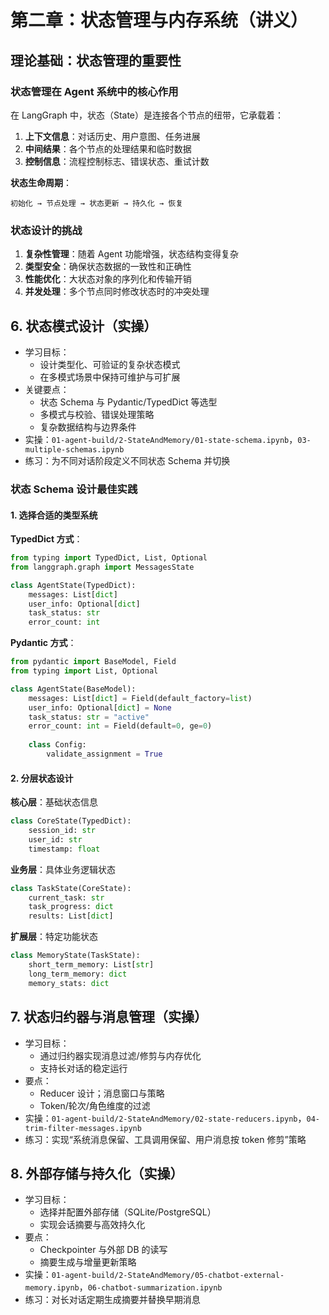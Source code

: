 # 第二章：状态管理与内存系统（讲义）

## 理论基础：状态管理的重要性

### 状态管理在 Agent 系统中的核心作用

在 LangGraph 中，状态（State）是连接各个节点的纽带，它承载着：

1. **上下文信息**：对话历史、用户意图、任务进展
2. **中间结果**：各个节点的处理结果和临时数据
3. **控制信息**：流程控制标志、错误状态、重试计数

**状态生命周期**：
```
初始化 → 节点处理 → 状态更新 → 持久化 → 恢复
```

### 状态设计的挑战

1. **复杂性管理**：随着 Agent 功能增强，状态结构变得复杂
2. **类型安全**：确保状态数据的一致性和正确性
3. **性能优化**：大状态对象的序列化和传输开销
4. **并发处理**：多个节点同时修改状态时的冲突处理

## 6. 状态模式设计（实操）
- 学习目标：
  - 设计类型化、可验证的复杂状态模式
  - 在多模式场景中保持可维护与可扩展
- 关键要点：
  - 状态 Schema 与 Pydantic/TypedDict 等选型
  - 多模式与校验、错误处理策略
  - 复杂数据结构与边界条件
- 实操：`01-agent-build/2-StateAndMemory/01-state-schema.ipynb`，`03-multiple-schemas.ipynb`
- 练习：为不同对话阶段定义不同状态 Schema 并切换

### 状态 Schema 设计最佳实践

#### 1. 选择合适的类型系统

**TypedDict 方式**：
```python
from typing import TypedDict, List, Optional
from langgraph.graph import MessagesState

class AgentState(TypedDict):
    messages: List[dict]
    user_info: Optional[dict]
    task_status: str
    error_count: int
```

**Pydantic 方式**：
```python
from pydantic import BaseModel, Field
from typing import List, Optional

class AgentState(BaseModel):
    messages: List[dict] = Field(default_factory=list)
    user_info: Optional[dict] = None
    task_status: str = "active"
    error_count: int = Field(default=0, ge=0)
    
    class Config:
        validate_assignment = True
```

#### 2. 分层状态设计

**核心层**：基础状态信息
```python
class CoreState(TypedDict):
    session_id: str
    user_id: str
    timestamp: float
```

**业务层**：具体业务逻辑状态
```python
class TaskState(CoreState):
    current_task: str
    task_progress: dict
    results: List[dict]
```

**扩展层**：特定功能状态
```python
class MemoryState(TaskState):
    short_term_memory: List[str]
    long_term_memory: dict
    memory_stats: dict
```

## 7. 状态归约器与消息管理（实操）
- 学习目标：
  - 通过归约器实现消息过滤/修剪与内存优化
  - 支持长对话的稳定运行
- 要点：
  - Reducer 设计；消息窗口与策略
  - Token/轮次/角色维度的过滤
- 实操：`01-agent-build/2-StateAndMemory/02-state-reducers.ipynb`，`04-trim-filter-messages.ipynb`
- 练习：实现“系统消息保留、工具调用保留、用户消息按 token 修剪”策略

## 8. 外部存储与持久化（实操）
- 学习目标：
  - 选择并配置外部存储（SQLite/PostgreSQL）
  - 实现会话摘要与高效持久化
- 要点：
  - Checkpointer 与外部 DB 的读写
  - 摘要生成与增量更新策略
- 实操：`01-agent-build/2-StateAndMemory/05-chatbot-external-memory.ipynb`，`06-chatbot-summarization.ipynb`
- 练习：对长对话定期生成摘要并替换早期消息

